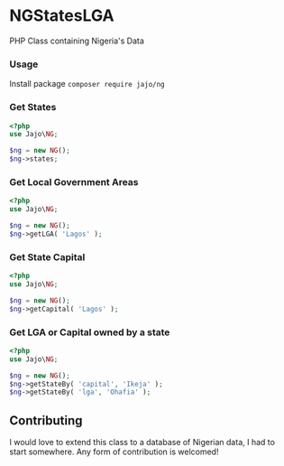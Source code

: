 # NGStatesLGA
PHP Class containing Nigeria's Data 

### Usage 
Install package `composer require jajo/ng`


### Get States
```php 
<?php 
use Jajo\NG;

$ng = new NG();
$ng->states;
```
### Get Local Government Areas
```php 
<?php 
use Jajo\NG;

$ng = new NG();
$ng->getLGA( 'Lagos' );
```
### Get State Capital
```php 
<?php 
use Jajo\NG;

$ng = new NG();
$ng->getCapital( 'Lagos' );
```
### Get LGA or Capital owned by a state 
```php 
<?php 
use Jajo\NG;

$ng = new NG();
$ng->getStateBy( 'capital', 'Ikeja' );
$ng->getStateBy( 'lga', 'Ohafia' );
```
## Contributing
I would love to extend this class to a database of Nigerian data, I had to start somewhere. Any form of contribution is welcomed!